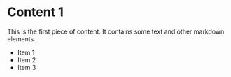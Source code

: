 # Content 1
This is the first piece of content. It contains some text and other markdown elements.

- Item 1
- Item 2
- Item 3

